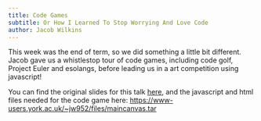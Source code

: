 ```yaml
---
title: Code Games
subtitle: Or How I Learned To Stop Worrying And Love Code
author: Jacob Wilkins
---
```


This week was the end of term, so we did something a little bit
different. Jacob gave us a whistlestop tour of code games, including
code golf, Project Euler and esolangs, before leading us in a art
competition using javascript!

You can find the original slides for this talk [here][slides], and the
javascript and html files needed for the code game here:
<https://www-users.york.ac.uk/~jw952/files/maincanvas.tar>

[slides]: /slides/2017-12-01-code-games.pdf
